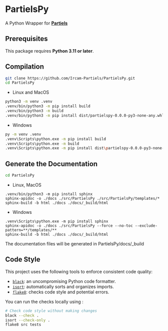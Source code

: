 # PartielsPy
A Python Wrapper for **[Partiels](https://github.com/Ircam-Partiels/Partiels)**

## Prerequisites

This package requires **Python 3.11 or later**.

## Compilation
```sh
git clone https://github.com/Ircam-Partiels/PartielsPy.git
cd PartielsPy
```
- Linux and MacOS
```sh
python3 -m venv .venv
.venv/bin/python3 -m pip install build
.venv/bin/python3 -m build
.venv/bin/python3 -m pip install dist/partielspy-0.0.0-py3-none-any.whl
```
- Windows
```sh
py -m venv .venv
.venv\Scripts\python.exe -m pip install build
.venv\Scripts\python.exe -m build
.venv\Scripts\python.exe -m pip install dist\partielspy-0.0.0-py3-none-any.whl
```

## Generate the Documentation
```sh
cd PartielsPy
```
- Linux, MacOS
```
.venv/bin/python3 -m pip install sphinx
sphinx-apidoc -o ./docs ./src/PartielsPy ./src/PartielsPy/templates/*
sphinx-build -b html ./docs ./docs/_build/html
```
- Windows
```
.venv\Scripts\python.exe -m pip install sphinx
sphinx-apidoc -o ./docs ./src/PartielsPy --force --no-toc --exclude-pattern=**/templates/**
sphinx-build -b html ./docs ./docs/_build/html
```

The documentation files will be generated in PartielsPy/docs/_build

## Code Style
This project uses the following tools to enforce consistent code quality:

- [`black`](https://black.readthedocs.io/en/stable/): an uncompromising Python code formatter.
- [`isort`](https://pycqa.github.io/isort/): automatically sorts and organizes imports.
- [`flake8`](https://flake8.pycqa.org/): checks code style and potential errors.

You can run the checks locally using :
```bash
# Check code style without making changes
black --check .
isort --check-only .
flake8 src tests
```
